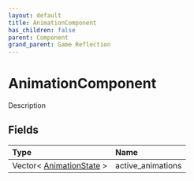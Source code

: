 ```yaml
---
layout: default
title: AnimationComponent
has_children: false
parent: Component
grand_parent: Game Reflection
---
```

# AnimationComponent
Description 

## Fields
| Type | Name |
|:-------------|:--------------|
| Vector< [AnimationState](/game-reflection/classes/animation_state.md) > | active_animations |
